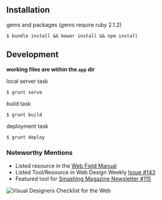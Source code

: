 ## Installation

gems and packages (gems require ruby 2.1.2)
```shell
$ bundle install && bower install && npm install
```

## Development

**working files are within the ``app`` dir**

local server task
```shell
$ grunt serve
```

build task
```shell
$ grunt build
```

deployment task
```shell
$ grunt deploy
```

### **Noteworthy Mentions**

- Listed resource in the [Web Field Manual](http://webfieldmanual.com/#workflow)
- Listed Tool/Resource in Web Design Weekly [Issue #143](http://web-design-weekly.com/2014/07/01/web-design-weekly-143)
- Featured tool for [Smashing Magazine Newsletter #115](http://www.smashingmagazine.com/smashing-newsletter-issue-115)
 
![Visual Designers Checklist for the Web](https://dl.dropboxusercontent.com/u/41114960/webdesignchecklist.png)